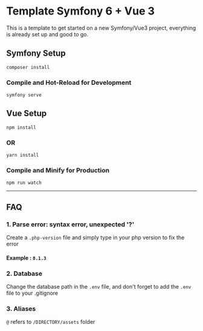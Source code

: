# Template Symfony 6 + Vue 3

This is a template to get started on a new Symfony/Vue3 project, everything is already set up and good to go.

## Symfony Setup

```symfony
composer install
```

### Compile and Hot-Reload for Development

```symfony
symfony serve
```

## Vue Setup

```vue
npm install
```

### OR

```vue
yarn install
```

### Compile and Minify for Production

```vue
npm run watch
```

---

## FAQ

### 1. Parse error: syntax error, unexpected '?'

Create a ` .php-version ` file and simply type in your php version to fix the error

#### Example : ` 8.1.3 `

### 2. Database

Change the database path in the ` .env ` file, and don't forget to add the ` .env ` file to your .gitignore

### 3. Aliases

` @ ` refers to ` /DIRECTORY/assets ` folder
